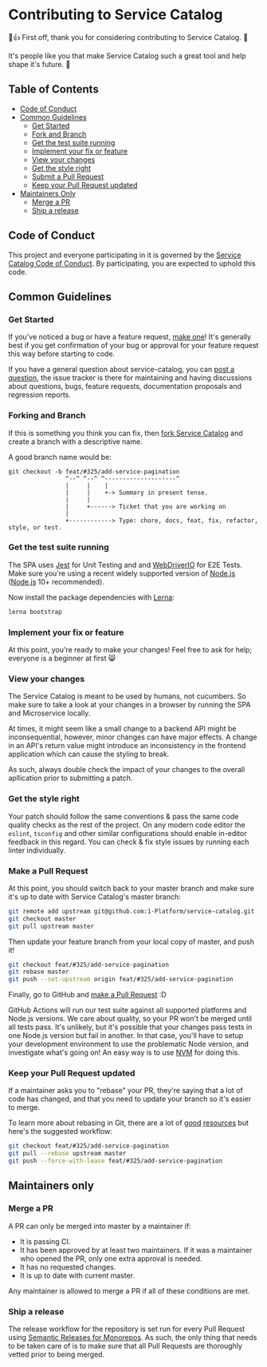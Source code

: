 # Contributing to Service Catalog

:tada::+1: First off, thank you for considering contributing to Service Catalog. :pray:

It's people like you that make Service Catalog such a great tool and help shape it's future. :rocket:

## Table of Contents
* [Code of Conduct](#code-of-conduct)
* [Common Guidelines](#common-guidelines)
  * [Get Started](#get-started)
  * [Fork and Branch](#fork-and-branch)
  * [Get the test suite running](#get-the-test-suite-running)
  * [Implement your fix or feature](#implement-your-fix-or-feature)
  * [View your changes](#view-your-changes)
  * [Get the style right](#get-thestyle-right)
  * [Submit a Pull Request](#submit-a-pull-request)
  * [Keep your Pull Request updated](#keep-your-pull-request-updated)
* [Maintainers Only](#maintainers-only)
  * [Merge a PR](#merge-a-pr)
  * [Ship a release](#ship-a-release)

## Code of Conduct

This project and everyone participating in it is governed by the [Service Catalog Code of Conduct](CODE_OF_CONDUCT.md). By participating, you are expected to uphold this code.

## Common Guidelines

### Get Started

If you've noticed a bug or have a feature request, [make one][new issue]! It's
generally best if you get confirmation of your bug or approval for your feature
request this way before starting to code.

If you have a general question about service-catalog, you can [post a question],
the issue tracker is there for maintaining and having discussions about questions,
bugs, feature requests, documentation proposals and regression reports.

### Forking and Branch

If this is something you think you can fix, then [fork Service Catalog] and create
a branch with a descriptive name.

A good branch name would be:

```plaintext
git checkout -b feat/#325/add-service-pagination
                ^--^ ^--^ ^--------------------^
                |     |    |
                |     |    +-> Summary in present tense.
                |     |
                |     +------> Ticket that you are working on
                |
                +------------> Type: chore, docs, feat, fix, refactor, style, or test.

```

### Get the test suite running

The SPA uses [Jest] for Unit Testing and and [WebDriverIO] for E2E Tests. Make sure you're
using a recent widely supported version of [Node.js] ([Node.js] 10+ recommended).

Now install the package dependencies with [Lerna]:

```sh
lerna bootstrap
```

### Implement your fix or feature

At this point, you're ready to make your changes! Feel free to ask for help;
everyone is a beginner at first :smile_cat:

### View your changes

The Service Catalog is meant to be used by humans, not cucumbers. So make sure to take
a look at your changes in a browser by running the SPA and Microservice locally. 

At times, it might seem like a small change to a backend API might be inconsequential, 
however, minor changes can have major effects. A change in an API's return value might 
introduce an inconsistency in the frontend application which can cause the styling to
break. 

As such, always double check the impact of your changes to the overall apllication prior
to submitting a patch.

### Get the style right

Your patch should follow the same conventions & pass the same code quality
checks as the rest of the project. On any modern code editor the `eslint`, `tsconfig` 
and other similar configurations should enable in-editor feedback in this regard. You 
can check & fix style issues by running each linter individually. 

### Make a Pull Request

At this point, you should switch back to your master branch and make sure it's
up to date with Service Catalog's master branch:

```sh
git remote add upstream git@github.com:1-Platform/service-catalog.git
git checkout master
git pull upstream master
```

Then update your feature branch from your local copy of master, and push it!

```sh
git checkout feat/#325/add-service-pagination
git rebase master
git push --set-upstream origin feat/#325/add-service-pagination
```

Finally, go to GitHub and [make a Pull Request][] :D

GitHub Actions will run our test suite against all supported platforms and 
Node.js versions. We care about quality, so your PR won't be merged until all 
tests pass. It's unlikely, but it's possible that your changes pass tests in 
one Node.js version but fail in another. In that case, you'll have to setup 
your development environment to use the problematic Node version, and investigate
what's going on! An easy way is to use [NVM] for doing this.

### Keep your Pull Request updated

If a maintainer asks you to "rebase" your PR, they're saying that a lot of code
has changed, and that you need to update your branch so it's easier to merge.

To learn more about rebasing in Git, there are a lot of [good][git rebasing]
[resources][interactive rebase] but here's the suggested workflow:

```sh
git checkout feat/#325/add-service-pagination
git pull --rebase upstream master
git push --force-with-lease feat/#325/add-service-pagination
```

## Maintainers only

### Merge a PR 
A PR can only be merged into master by a maintainer if:

* It is passing CI.
* It has been approved by at least two maintainers. If it was a maintainer who
  opened the PR, only one extra approval is needed.
* It has no requested changes.
* It is up to date with current master.

Any maintainer is allowed to merge a PR if all of these conditions are
met.

### Ship a release

The release workflow for the repository is set run for every Pull Request using [Semantic Releases for Monorepos]. As such, the only thing that needs to be taken care of is to make sure that all Pull Requests are thoroughly vetted prior to being merged.

[new issue]: https://github.com/1-Platform/service-catalog/issues/new
[post a question]: https://github.com/1-Platform/service-catalog/issues/new?assignees=&labels=question&template=question.md&title=
[fork Service Catalog]: https://help.github.com/articles/fork-a-repo
[make a pull request]: https://help.github.com/articles/creating-a-pull-request
[git rebasing]: http://git-scm.com/book/en/Git-Branching-Rebasing
[interactive rebase]: https://help.github.com/en/github/using-git/about-git-rebase
[shortcut reference links]: https://github.github.com/gfm/#shortcut-reference-link
[NPM]: https://docs.npmjs.com/about-npm/
[Lerna]: https://lerna.js.org/
[Node.js]: https://nodejs.org/en/
[Jest]: https://jestjs.io/
[WebDriverIO]: https://webdriver.io/
[VueJS]: https://vuejs.org/v2/guide/
[NVM]: https://github.com/nvm-sh/nvm/blob/master/README.md
[Semantic Releases for Monorepos]: https://github.com/pmowrer/semantic-release-monorepo
